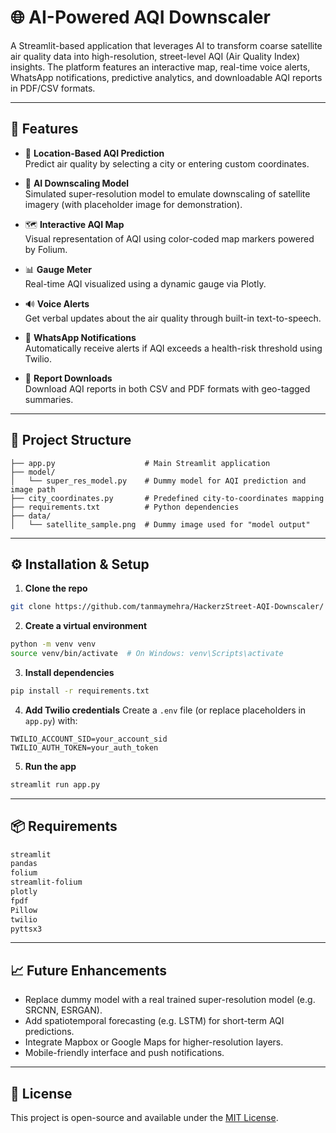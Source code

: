 
# 🌐 AI-Powered AQI Downscaler

A Streamlit-based application that leverages AI to transform coarse satellite air quality data into high-resolution, street-level AQI (Air Quality Index) insights. The platform features an interactive map, real-time voice alerts, WhatsApp notifications, predictive analytics, and downloadable AQI reports in PDF/CSV formats.

---

## 🚀 Features

- 📍 **Location-Based AQI Prediction**  
  Predict air quality by selecting a city or entering custom coordinates.

- 🧠 **AI Downscaling Model**  
  Simulated super-resolution model to emulate downscaling of satellite imagery (with placeholder image for demonstration).

- 🗺️ **Interactive AQI Map**  
  Visual representation of AQI using color-coded map markers powered by Folium.

- 📊 **Gauge Meter**  
  Real-time AQI visualized using a dynamic gauge via Plotly.

- 🔊 **Voice Alerts**  
  Get verbal updates about the air quality through built-in text-to-speech.

- 💬 **WhatsApp Notifications**  
  Automatically receive alerts if AQI exceeds a health-risk threshold using Twilio.

- 📄 **Report Downloads**  
  Download AQI reports in both CSV and PDF formats with geo-tagged summaries.

---

## 📂 Project Structure

```plaintext
├── app.py                    # Main Streamlit application
├── model/
│   └── super_res_model.py    # Dummy model for AQI prediction and image path
├── city_coordinates.py       # Predefined city-to-coordinates mapping
├── requirements.txt          # Python dependencies
├── data/
│   └── satellite_sample.png  # Dummy image used for "model output"
```

---

## ⚙️ Installation & Setup

1. **Clone the repo**
```bash
git clone https://github.com/tanmaymehra/HackerzStreet-AQI-Downscaler/
```

2. **Create a virtual environment**
```bash
python -m venv venv
source venv/bin/activate  # On Windows: venv\Scripts\activate
```

3. **Install dependencies**
```bash
pip install -r requirements.txt
```

4. **Add Twilio credentials**
Create a `.env` file (or replace placeholders in `app.py`) with:
```env
TWILIO_ACCOUNT_SID=your_account_sid
TWILIO_AUTH_TOKEN=your_auth_token
```

5. **Run the app**
```bash
streamlit run app.py
```

---

## 📦 Requirements

```txt
streamlit
pandas
folium
streamlit-folium
plotly
fpdf
Pillow
twilio
pyttsx3
```

---


## 📈 Future Enhancements

- Replace dummy model with a real trained super-resolution model (e.g. SRCNN, ESRGAN).
- Add spatiotemporal forecasting (e.g. LSTM) for short-term AQI predictions.
- Integrate Mapbox or Google Maps for higher-resolution layers.
- Mobile-friendly interface and push notifications.

---

## 📄 License

This project is open-source and available under the [MIT License](LICENSE).
